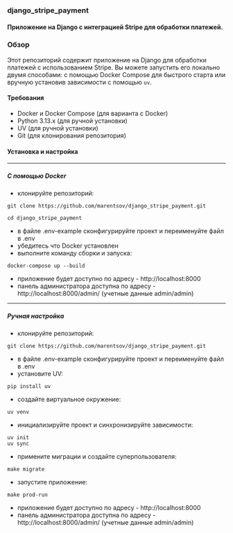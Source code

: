 ### django_stripe_payment

#### Приложение на Django с интеграцией Stripe для обработки платежей.

### Обзор
Этот репозиторий содержит приложение на Django для обработки платежей с использованием Stripe. Вы можете запустить его локально двумя способами: с помощью Docker Compose для быстрого старта или вручную установив зависимости с помощью `uv`.

####  Требования
- Docker и Docker Compose (для варианта с Docker)
- Python 3.13.x (для ручной установки)
- UV (для ручной установки)
- Git (для клонирования репозитория)

#### Установка и настройка
***
##### C помощью Docker
 - клонируйте репозиторий: 
``` 
git clone https://github.com/marentsov/django_stripe_payment.git
```
```
cd django_stripe_payment
```
- в файле .env-example сконфигурируйте проект и переименуйте файл в .env
- убедитесь что Docker установлен
- выполните команду сборки и запуска:
```
docker-compose up --build
```
- приложение будет доступно по адресу - http://localhost:8000
- панель администратора доступна по адресу - http://localhost:8000/admin/ (учетные данные admin/admin)
****
##### Ручная настройка
 - клонируйте репозиторий: 
``` 
git clone https://github.com/marentsov/django_stripe_payment.git
```
- в файле .env-example сконфигурируйте проект и переименуйте файл в .env
- установите UV:
``` 
pip install uv
``` 
- создайте виртуальное окружение:
``` 
uv venv
``` 
- инициализируйте проект и синхронизируйте зависимости:
``` 
uv init
uv sync
``` 
- примените миграции и создайте суперпользователя: 
``` 
make migrate
``` 
- запустите приложение:
``` 
make prod-run
``` 
- приложение будет доступно по адресу - http://localhost:8000
- панель администратора доступна по адресу - http://localhost:8000/admin/ (учетные данные admin/admin)


